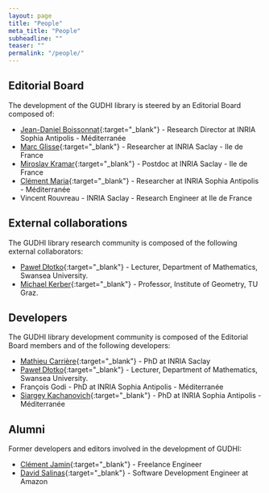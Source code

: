 ```yaml
---
layout: page
title: "People"
meta_title: "People"
subheadline: ""
teaser: ""
permalink: "/people/"
---
```


## Editorial Board ##
The development of the GUDHI library is steered by an Editorial Board composed of:

- [Jean-Daniel Boissonnat][1]{:target="_blank"} - Research Director at INRIA Sophia Antipolis - M&eacute;diterran&eacute;e
- [Marc Glisse][2]{:target="_blank"} - Researcher at INRIA Saclay - Ile de France
- [Miroslav Kramar][8]{:target="_blank"} - Postdoc at INRIA Saclay - Ile de France
- [Cl&eacute;ment Maria][4]{:target="_blank"} - Researcher at INRIA Sophia Antipolis - M&eacute;diterran&eacute;e
- Vincent Rouvreau - INRIA Saclay - Research Engineer at Ile de France

## External collaborations ##
The GUDHI library research community is composed of the following external collaborators:

- [Pawe&#322; D&#322;otko][6]{:target="_blank"} - Lecturer, Department of Mathematics, Swansea University.
- [Michael Kerber][10]{:target="_blank"} - Professor, Institute of Geometry, TU Graz.

## Developers ##
The GUDHI library development community is composed of the Editorial Board members and of the following developers:

- [Mathieu Carri&egrave;re][9]{:target="_blank"} - PhD at INRIA Saclay
- [Pawe&#322; D&#322;otko][6]{:target="_blank"} - Lecturer, Department of Mathematics, Swansea University.
- Fran&ccedil;ois Godi - PhD at INRIA Sophia Antipolis - M&eacute;diterran&eacute;e
- [Siargey Kachanovich][7]{:target="_blank"} - PhD at INRIA Sophia Antipolis - M&eacute;diterran&eacute;e

## Alumni ##
Former developers and editors involved in the development of GUDHI:

- [Cl&eacute;ment Jamin][3]{:target="_blank"} - Freelance Engineer
- [David Salinas][5]{:target="_blank"} - Software Development Engineer at Amazon

 [1]: http://www-sop.inria.fr/members/Jean-Daniel.Boissonnat/
 [2]: http://geometrica.saclay.inria.fr/team/Marc.Glisse/
 [3]: https://cjamin.github.io/
 [4]: http://www-sop.inria.fr/members/Clement.Maria/
 [5]: https://sites.google.com/site/davidsalinascompgeo/
 [6]: http://pages.saclay.inria.fr/pawel.dlotko/
 [7]: http://perso.eleves.ens-rennes.fr/~skachano/index.html
 [8]: http://pages.saclay.inria.fr/miroslav.kramar/
 [9]: http://geometrica.saclay.inria.fr/team/Mathieu.Carriere/
 [10]: http://www.geometrie.tugraz.at/kerber/
